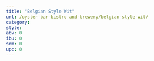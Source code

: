 ```yaml
---
title: "Belgian Style Wit"
url: /oyster-bar-bistro-and-brewery/belgian-style-wit/
category: 
style: 
abv: 0
ibu: 0
srm: 0
upc: 0
---
```


